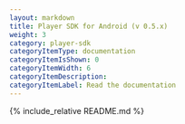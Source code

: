 ```yaml
---
layout: markdown
title: Player SDK for Android (v 0.5.x)
weight: 3
category: player-sdk
categoryItemType: documentation
categoryItemIsShown: 0
categoryItemWidth: 6
categoryItemDescription:
categoryItemLabel: Read the documentation
---
```

{% include_relative README.md  %}